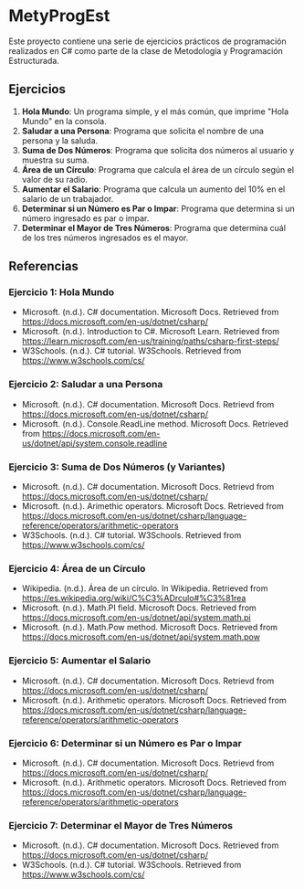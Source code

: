 # MetyProgEst

Este proyecto contiene una serie de ejercicios prácticos de programación realizados en C# como parte de la clase de Metodología y Programación Estructurada.

## Ejercicios

1. **Hola Mundo**: Un programa simple, y el más común, que imprime "Hola Mundo" en la consola.
2. **Saludar a una Persona**: Programa que solicita el nombre de una persona y la saluda.
3. **Suma de Dos Números**: Programa que solicita dos números al usuario y muestra su suma.
4. **Área de un Círculo**: Programa que calcula el área de un círculo según el valor de su radio.
5. **Aumentar el Salario**: Programa que calcula un aumento del 10% en el salario de un trabajador.
6. **Determinar si un Número es Par o Impar**: Programa que determina si un número ingresado es par o impar.
7. **Determinar el Mayor de Tres Números**: Programa que determina cuál de los tres números ingresados es el mayor.

## Referencias

### Ejercicio 1: Hola Mundo
- Microsoft. (n.d.). C# documentation. Microsoft Docs. Retrieved from https://docs.microsoft.com/en-us/dotnet/csharp/
- Microsoft. (n.d.). Introduction to C#. Microsoft Learn. Retrieved from https://learn.microsoft.com/en-us/training/paths/csharp-first-steps/
- W3Schools. (n.d.). C# tutorial. W3Schools. Retrieved from https://www.w3schools.com/cs/

### Ejercicio 2: Saludar a una Persona
- Microsoft. (n.d.). C# documentation. Microsoft Docs. Retrievd from https://docs.microsoft.com/en-us/dotnet/csharp/
- Microsoft. (n.d.). Console.ReadLine method. Microsoft Docs. Retrieved from https://docs.microsoft.com/en-us/dotnet/api/system.console.readline

### Ejercicio 3: Suma de Dos Números (y Variantes)
- Microsoft. (n.d.). C# documentation. Microsoft Docs. Retrievd from https://docs.microsoft.com/en-us/dotnet/csharp/
- Microsoft. (n.d.). Arimethic operators. Microsoft Docs. Retrieved from https://docs.microsoft.com/en-us/dotnet/csharp/language-reference/operators/arithmetic-operators
- W3Schools. (n.d.). C# tutorial. W3Schools. Retrieved from https://www.w3schools.com/cs/

### Ejercicio 4: Área de un Círculo
- Wikipedia. (n.d.). Área de un círculo. In Wikipedia. Retrieved from https://es.wikipedia.org/wiki/C%C3%ADrculo#%C3%81rea
- Microsoft. (n.d.). Math.PI field. Microsoft Docs. Retrieved from https://docs.microsoft.com/en-us/dotnet/api/system.math.pi
- Microsoft. (n.d.). Math.Pow method. Microsoft Docs. Retrieved from https://docs.microsoft.com/en-us/dotnet/api/system.math.pow

### Ejercicio 5: Aumentar el Salario
- Microsoft. (n.d.). C# documentation. Microsoft Docs. Retrievd from https://docs.microsoft.com/en-us/dotnet/csharp/
- Microsoft. (n.d.). Arithmetic operators. Microsoft Docs. Retrieved from https://docs.microsoft.com/en-us/dotnet/csharp/language-reference/operators/arithmetic-operators

### Ejercicio 6: Determinar si un Número es Par o Impar
- Microsoft. (n.d.). C# documentation. Microsoft Docs. Retrievd from https://docs.microsoft.com/en-us/dotnet/csharp/
- Microsoft. (n.d.). Arithmetic operators. Microsoft Docs. Retrieved from https://docs.microsoft.com/en-us/dotnet/csharp/language-reference/operators/arithmetic-operators

### Ejercicio 7: Determinar el Mayor de Tres Números
- Microsoft. (n.d.). C# documentation. Microsoft Docs. Retrieved from https://docs.microsoft.com/en-us/dotnet/csharp/
- W3Schools. (n.d.). C# tutorial. W3Schools. Retrieved from https://www.w3schools.com/cs/

##



